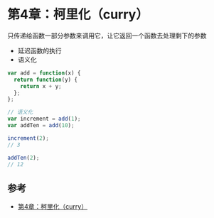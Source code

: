 # 第4章：柯里化（curry）
只传递给函数一部分参数来调用它，让它返回一个函数去处理剩下的参数
- 延迟函数的执行
- 语义化 

```javascript
var add = function(x) {
  return function(y) {
    return x + y;
  };
};

// 语义化
var increment = add(1);
var addTen = add(10);

increment(2);
// 3

addTen(2);
// 12
```

## 参考
- [第4章：柯里化（curry）](https://llh911001.gitbooks.io/mostly-adequate-guide-chinese/content/ch4.html#不仅仅是双关语咖喱)
